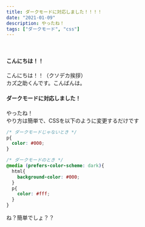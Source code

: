 ```yaml
---
title: ダークモードに対応しました！！！！
date: "2021-01-09"
description: やったね！
tags: ["ダークモード", "css"]
---
```

​
​
#### こんにちは！！
こんにちは！！（クソデカ挨拶）  
カズ之助くんです。こんばんは。
​
#### ダークモードに対応しました！
やったね！  
やり方は簡単で、CSSを以下のように変更するだけです  
```css
/* ダークモードじゃないとき */
p{
  color: #000;
}

/* ダークモードのとき */
@media (prefers-color-scheme: dark){
  html{
    background-color: #000;
  }
  p{
    color: #fff;
  }
}
```
ね？簡単でしょ？？